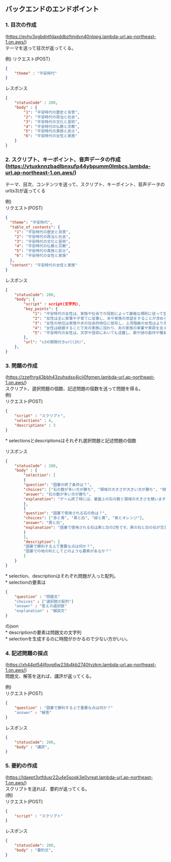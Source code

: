 ## バックエンドのエンドポイント

### 1. 目次の作成  
(https://evhv3xgbdntfdaxddbzfmidvn40nlqpg.lambda-url.ap-northeast-1.on.aws/)  
テーマを送って目次が返ってくる。

例)
リクエスト(POST)
```json
{
    "theme" : "平安時代"
}
```
レスポンス
```json
{
    "statusCode" : 200,
    "body" : {
        "1": "平安時代の歴史と背景",
        "2": "平安時代の政治と社会",
        "3": "平安時代の文化と芸術",
        "4": "平安時代の仏教と宗教",
        "5": "平安時代の貴族と武士",
        "6": "平安時代の女性と家族"
    }
}
```
### 2. スクリプト、キーポイント、音声データの作成  (https://vtuxknnzbadlbnxufp44ybpumm0lmbcs.lambda-url.ap-northeast-1.on.aws/)  
テーマ、目次、コンテンツを送って、スクリプト、キーポイント、音声データのurl(s3)が返ってくる  

例)  
リクエスト(POST)
```json
{
  "theme": "平安時代",
  "table_of_contents": {
    "1": "平安時代の歴史と背景",
    "2": "平安時代の政治と社会",
    "3": "平安時代の文化と芸術",
    "4": "平安時代の仏教と宗教",
    "5": "平安時代の貴族と武士",
    "6": "平安時代の女性と家族"
  },
  "content": "平安時代の女性と家族"
}
```

レスポンス
```json
{        
    "statusCode": 200,
    "body": {
        "script" : script(文字列),
        "key_points": {
            "1": "平安時代の女性は、家族や社会での役割によって厳格な規則に従って生活していました。",
            "2": "女性は主に家事や子育てに従事し、夫や家族の世話をすることが求められました。",
            "3": "女性の地位は家族や夫の社会的地位に依存し、上流階級の女性はより多くの自由を享受することができました。",
            "4": "女性は結婚することで夫の家族に加わり、夫の家族の家業や家政を支える役割を果たしました。",
            "5": "平安時代の女性は、文学や芸術においても活躍し、歌や詩の創作や雅楽の演奏などに参加する機会もありました。"
        },
        "url": "s3の期限付きurl(2h)",
    },
}
```

### 3. 問題の作成  
(https://zzefhrg43bbh43zuhsdsx4jcii0fgmen.lambda-url.ap-northeast-1.on.aws/)  
スクリプト、選択問題の個数、記述問題の個数を送って問題を得る。  
例)  
リクエスト(POST)
```json
{
    "script" : "スクリプト",
    "selections" : 4,
    "descriptions" : 3
}
```
\* selectionsとdescriptionsはそれぞれ選択問題と記述問題の個数  
  
  
リスポンス
```json
{
    "statusCode" : 200,
    "body" : {
        "selection": [
        {
        "question": "囲碁の終了条件は？",
        "choices": ["石の数が多い方が勝ち", "領域の大きさが大きい方が勝ち", "相手の石を全て取った方が勝ち", "自分の石を全て配置した方が勝ち"],
        "answer": "石の数が多い方が勝ち",
        "explanation": "ゲーム終了時には、碁盤上の石の数と領域の大きさを競いますが、囲碁の終了条件は石の数が多い方が勝つことです。領域の大きさも重要ですが、石の数が決定的な要素となります。"
        },
        {
        "question": "囲碁で使用される石の色は？",
        "choices": ["赤と青", "黒と白", "緑と黄", "紫とオレンジ"],
        "answer": "黒と白",
        "explanation": "囲碁で使用される石は黒と白の2色です。黒の石と白の石が交互に碁盤上に配置されます。石の色でプレイヤーを区別することができます。"
        }
        ],
        "description": [
        "囲碁で勝利する上で重要な点は何か？",
        "囲碁での地の利としてどのような要素があるか？"
        ]
    }
}
```

\* selection、descriptionはそれぞれ問題が入った配列。  
\* selectionの要素は
```json
{
    "question" : "問題文"
    "choices" : ["選択肢の配列"]
    "answer" : "答えの選択肢"
    "explanation" : "解説文"
}
```
のjson  
\* descriptionの要素は問題文の文字列  
\* selectionを生成するのに時間がかかるので少ない方がいい。  

### 4. 記述問題の採点  
(https://xh44pt54jlfovp6w23ib4kb2740tyzkm.lambda-url.ap-northeast-1.on.aws/)  
問題文、解答を送れば、講評が返ってくる。  

例)  
リクエスト(POST)
```json
{
    "question" : "囲碁で勝利する上で重要な点は何か？"
    "answer" : "解答"
}
```
レスポンス
```json
{        
    "statusCode": 200,
    "body" : "講評",
}
```

### 5. 要約の作成
(https://ldaept3xtfdusr22u4e5soqk3e0yreat.lambda-url.ap-northeast-1.on.aws/)  
スクリプトを送れば、要約が返ってくる。  
(例)  
リクエスト(POST)
```json
{
    "script" : "スクリプト"
}
```
レスポンス
```json
{        
    "statusCode": 200,
    "body" : "要約文",
}
```